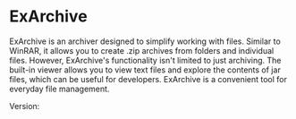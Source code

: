 # ExArchive
ExArchive is an archiver designed to simplify working with files. Similar to WinRAR, it allows you to create .zip archives from folders and individual files. However, ExArchive's functionality isn't limited to just archiving. The built-in viewer allows you to view text files and explore the contents of jar files, which can be useful for developers. ExArchive is a convenient tool for everyday file management.

Version:

